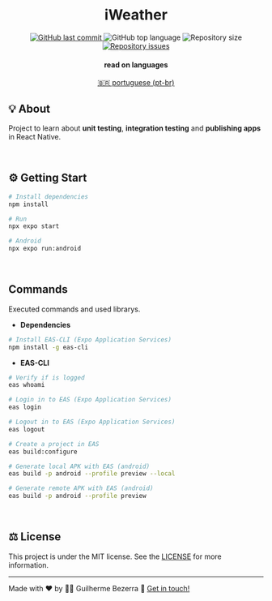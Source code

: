 <div align="center">
  <h1 align="center">
  iWeather
  </h1>
</div>

<p align="center">
<a href="https://github.com/gbdsantos/iweather/commits/master">
  <img alt="GitHub last commit" src="https://img.shields.io/github/last-commit/gbdsantos/iweather.svg">
</a>

  <img alt="GitHub top language" src="https://img.shields.io/github/languages/top/gbdsantos/iweather.svg">

  <img alt="Repository size" src="https://img.shields.io/github/repo-size/gbdsantos/iweather.svg">

  <a href="https://github.com/gbdsantos/iweather/issues">
    <img alt="Repository issues" src="https://img.shields.io/github/issues/gbdsantos/iweather.svg">
  </a>
</p>

<div align="center" style="display: none; width: 90%;">
	<img alt="ignite fleet application demonstration" src="" />
</div>

<div align="center">
<h4 align="center">read on languages</h4>
<a href="https://github.com/gbdsantos/iweather/blob/master/README.pt-br.md" hreflang="pt-br">🇧🇷 portuguese (pt-br)
</a>
</div>

## 💡 About

Project to learn about **unit testing**, **integration testing** and **publishing apps** in React Native.

<br>

## ⚙️ Getting Start

```Bash
# Install dependencies
npm install

# Run
npx expo start

# Android
npx expo run:android
```

<br>

## Commands

Executed commands and used librarys.

- **Dependencies**

```Bash
# Install EAS-CLI (Expo Application Services)
npm install -g eas-cli
```

- **EAS-CLI**

```Bash
# Verify if is logged
eas whoami

# Login in to EAS (Expo Application Services)
eas login

# Logout in to EAS (Expo Application Services)
eas logout

# Create a project in EAS
eas build:configure

# Generate local APK with EAS (android)
eas build -p android --profile preview --local

# Generate remote APK with EAS (android)
eas build -p android --profile preview
```

<br>

## ⚖️ License

This project is under the MIT license. See the [LICENSE](https://github.com/gbdsantos/iweather/blob/master/LICENSE) for more information.

---
Made with ❤️ by 🧑‍🚀 Guilherme Bezerra 👋 [Get in touch!](https://www.linkedin.com/in/gbdsantos/)